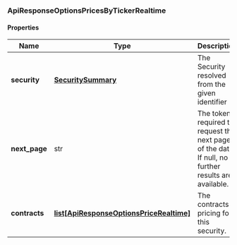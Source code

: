 

[//]: # (CLASS:ApiResponseOptionsPricesByTickerRealtime)

[//]: # (KIND:object)

### ApiResponseOptionsPricesByTickerRealtime

#### Properties

[//]: # (START_DEFINITION)

Name | Type | Description
------------ | ------------- | -------------
**security** | [**SecuritySummary**](SecuritySummary.md) | The Security resolved from the given identifier &nbsp;
**next_page** | str | The token required to request the next page of the data. If null, no further results are available. &nbsp;
**contracts** | [**list[ApiResponseOptionsPriceRealtime]**](ApiResponseOptionsPriceRealtime.md) | The contracts pricing for this security. &nbsp;

[//]: # (END_DEFINITION)


[//]: # (CONTAINED_CLASS:SecuritySummary)


[//]: # (CONTAINED_CLASS:ApiResponseOptionsPriceRealtime)



